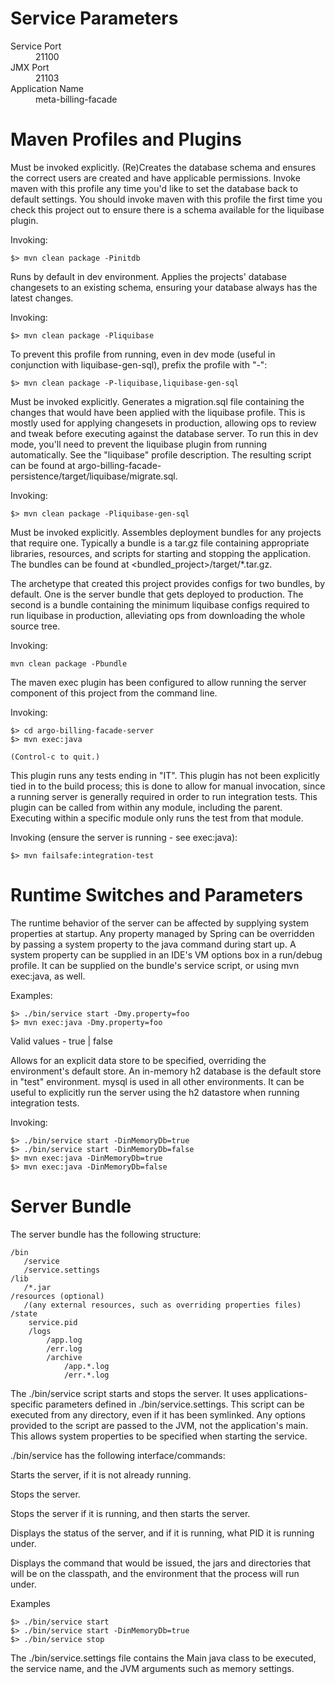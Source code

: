 Service Parameters
==================
<dl>
  <dt>Service Port</dt> <dd>21100</dd>
  <dt>JMX Port</dt><dd>21103</dd>
  <dt>Application Name</dt><dd>meta-billing-facade</dd>
</dl>

Maven Profiles and Plugins
==========================

Must be invoked explicitly.  (Re)Creates the database schema and ensures the correct users are created and have
applicable permissions.  Invoke maven with this profile any time you'd like to set the database back to default
settings.  You should invoke maven with this profile the first time you check this project out to ensure there is a
schema available for the liquibase plugin.

Invoking:

    $> mvn clean package -Pinitdb


Runs by default in dev environment. Applies the projects' database changesets to an existing schema, ensuring your
database always has the latest changes.

Invoking:

    $> mvn clean package -Pliquibase

To prevent this profile from running, even in dev mode (useful in conjunction with liquibase-gen-sql), prefix the
profile with "-":

    $> mvn clean package -P-liquibase,liquibase-gen-sql


Must be invoked explicitly.  Generates a migration.sql file containing the changes that would have been applied
with the liquibase profile. This is mostly used for applying changesets in production, allowing ops to review and
tweak before executing against the database server.  To run this in dev mode, you'll need to prevent the liquibase
plugin from running automatically.  See the "liquibase" profile description. The resulting script can be found at
argo-billing-facade-persistence/target/liquibase/migrate.sql.

Invoking:

    $> mvn clean package -Pliquibase-gen-sql

Must be invoked explicitly. Assembles deployment bundles for any projects that require one.  Typically a bundle is a
tar.gz file containing appropriate libraries, resources, and scripts for starting and stopping the application. The
bundles can be found at
<bundled_project>/target/*.tar.gz.

The archetype that created this project provides configs for two bundles, by default. One is the server bundle that
gets deployed to production.  The second is a bundle containing the minimum liquibase configs required to run
liquibase in production, alleviating ops from downloading the whole source tree.

Invoking:

    mvn clean package -Pbundle

The maven exec plugin has been configured to allow running the server component of this project from the command
line.

Invoking:

    $> cd argo-billing-facade-server
    $> mvn exec:java

    (Control-c to quit.)

This plugin runs any tests ending in "IT".  This plugin has not been explicitly tied in to the build process; this
is done to allow for manual invocation, since a running server is generally required in order to run integration
tests.  This plugin can be called from within any module, including the parent.  Executing within a specific module
only runs the test from that module.

Invoking (ensure the server is running - see exec:java):

    $> mvn failsafe:integration-test


Runtime Switches and Parameters
===========================
The runtime behavior of the server can be affected by supplying system properties at startup. Any property managed by
Spring can be overridden by passing a system property to the java command during start up. A system property can be
supplied in an IDE's VM options box in a run/debug profile.  It can be supplied on the bundle's service script, or using
mvn exec:java, as well.

Examples:

    $> ./bin/service start -Dmy.property=foo
    $> mvn exec:java -Dmy.property=foo


Valid values - true | false

Allows for an explicit data store to be specified, overriding the environment's default store.  An in-memory h2
database is the default store in "test" environment.  mysql is used in all other environments.  It can be useful to
explicitly run the server using the h2 datastore when running integration tests.

Invoking:

    $> ./bin/service start -DinMemoryDb=true
    $> ./bin/service start -DinMemoryDb=false
    $> mvn exec:java -DinMemoryDb=true
    $> mvn exec:java -DinMemoryDb=false


Server Bundle
=============
The server bundle has the following structure:

    /bin
       /service
       /service.settings
    /lib
       /*.jar
    /resources (optional)
       /(any external resources, such as overriding properties files)
    /state
        service.pid
        /logs
            /app.log
            /err.log
            /archive
                /app.*.log
                /err.*.log

The ./bin/service script starts and stops the server.  It uses applications-specific parameters defined in
./bin/service.settings.  This script can be executed from any directory, even if it has been symlinked. Any options
provided to the script are passed to the JVM, not the application's main.  This allows system properties to be specified
when starting the service.

./bin/service has the following interface/commands:

Starts the server, if it is not already running.

Stops the server.

Stops the server if it is running, and then starts the server.

Displays the status of the server, and if it is running, what PID it is running under.

Displays the command that would be issued, the jars and directories that will be on the classpath, and the
environment that the process will run under.

Examples

    $> ./bin/service start
    $> ./bin/service start -DinMemoryDb=true
    $> ./bin/service stop

The ./bin/service.settings file contains the Main java class to be executed, the service name, and the JVM arguments
such as memory settings.
